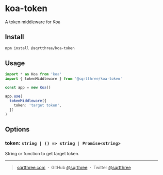 # koa-token

A token middleware for Koa

## Install

```bash
npm install @sqrtthree/koa-token
```

## Usage

```ts
import * as Koa from 'koa'
import { tokenMiddleware } from '@sqrtthree/koa-token'

const app = new Koa()

app.use(
  tokenMiddleware({
    token: 'target token',
  })
)
```

## Options

### token: `string | () => string | Promise<string>`

String or function to get target token.

---

> [sqrtthree.com](https://sqrtthree.com/) &nbsp;&middot;&nbsp;
> GitHub [@sqrthree](https://github.com/sqrthree) &nbsp;&middot;&nbsp;
> Twitter [@sqrtthree](https://twitter.com/sqrtthree)

